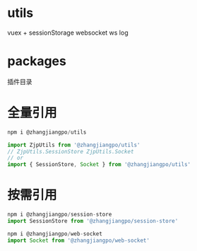 # utils
vuex + sessionStorage websocket ws log 

# packages
插件目录

# 全量引用
```javascript
npm i @zhangjiangpo/utils

import ZjpUtils from '@zhangjiangpo/utils'
// ZjpUtils.SessionStore ZjpUtils.Socket
// or
import { SessionStore, Socket } from '@zhangjiangpo/utils'
```

# 按需引用
```javascript
npm i @zhangjiangpo/session-store
import SessionStore from '@zhangjiangpo/session-store'

npm i @zhangjiangpo/web-socket
import Socket from '@zhangjiangpo/web-socket'
```